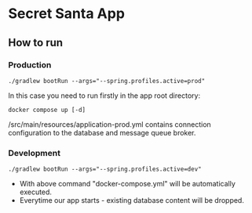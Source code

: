 # Secret Santa App
## How to run
### Production
```
./gradlew bootRun --args="--spring.profiles.active=prod"
```

In this case you need to run firstly in the app root directory:
```
docker compose up [-d]
```

/src/main/resources/application-prod.yml contains connection configuration to the database and message queue broker.

### Development
```
./gradlew bootRun --args="--spring.profiles.active=dev"
```

* With above command "docker-compose.yml" will be automatically executed. 
* Everytime our app starts - existing database content will be dropped.